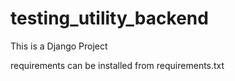 # testing_utility_backend
This is a Django Project

requirements can be installed from requirements.txt



